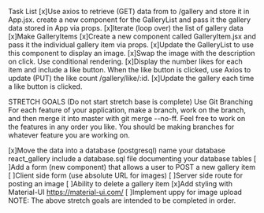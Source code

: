 Task List
[x]Use axios to retrieve (GET) data from to /gallery and store it in App.jsx.
create a new component for the GalleryList and pass it the gallery data stored in App via props.
[x]Iterate (loop over) the list of gallery data
[x]Make GalleryItems
[x]Create a new component called GalleryItem.jsx and pass it the individual gallery item via props.
[x]Update the GalleryList to use this component to display an image.
[x]Swap the image with the description on click. Use conditional rendering.
[x]Display the number likes for each item and include a like button.
When the like button is clicked, use Axios to update (PUT) the like count /gallery/like/:id.
[x]Update the gallery each time a like button is clicked.

STRETCH GOALS (Do not start stretch base is complete)
Use Git Branching
For each feature of your application, make a branch, work on the branch, and then merge it into master with git merge --no-ff. Feel free to work on the features in any order you like. You should be making branches for whatever feature you are working on.

[x]Move the data into a database (postgresql)
name your database react_gallery
include a database.sql file documenting your database tables
[ ]Add a form (new component) that allows a user to POST a new gallery item
[ ]Client side form (use absolute URL for images)
[ ]Server side route for posting an image
[ ]Ability to delete a gallery item
[x]Add styling with Material-UI https://material-ui.com/
[ ]Implement uppy for image upload
NOTE: The above stretch goals are intended to be completed in order.